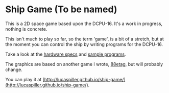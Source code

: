 # Ship Game (To be named)

This is a 2D space game based upon the DCPU-16. It's a work in progress, nothing is concrete.

This isn't much to play so far, so the term 'game', is a bit of a stretch, but at the moment you can control the ship by writing programs for the DCPU-16.

Take a look at the [hardware specs](https://github.com/lucaspiller/ship-game/tree/master/docs/hardware)
and [sample programs](https://github.com/lucaspiller/ship-game/tree/master/programs).

The graphics are based on another game I wrote, [88etag](https://github.com/lucaspiller/88etag), but will probably change.

You can play it at [http://lucaspiller.github.io/ship-game/](http://lucaspiller.github.io/ship-game/).
